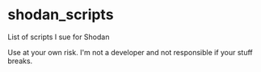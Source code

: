 # shodan_scripts
List of scripts I sue for Shodan

Use at your own risk.  I'm not a developer and not responsible if your stuff breaks.  
